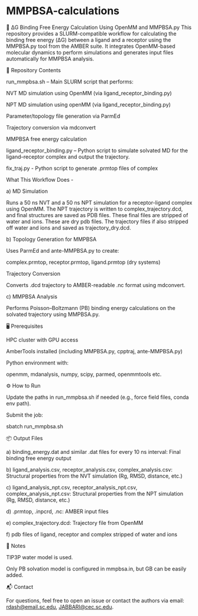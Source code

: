 # MMPBSA-calculations


🧬 ΔG Binding Free Energy Calculation Using OpenMM and MMPBSA.py
This repository provides a SLURM-compatible workflow for calculating the binding free energy (ΔG) between a ligand and a receptor using the MMPBSA.py tool from the AMBER suite. It integrates OpenMM-based molecular dynamics to perform simulations and generates input files automatically for MMPBSA analysis.

📁 Repository Contents

run_mmpbsa.sh – Main SLURM script that performs:

NVT MD simulation using OpenMM (via ligand_receptor_binding.py)

NPT MD simulation using openMM (via ligand_receptor_binding.py)

Parameter/topology file generation via ParmEd

Trajectory conversion via mdconvert

MMPBSA free energy calculation

ligand_receptor_binding.py – Python script to simulate solvated MD for the ligand–receptor complex and output the trajectory.

fix_traj.py - Python script to generate .prmtop files of complex

What This Workflow Does -

a) MD Simulation

Runs a 50 ns NVT and a 50 ns NPT simulation for a receptor-ligand complex using OpenMM. The NPT trajectory is written to complex_trajectory.dcd, and final structures are saved as PDB files. These final files are stripped of water and ions. These are dry pdb files. The trajectory files if also stripped off water and ions and saved as trajectory_dry.dcd. 

b) Topology Generation for MMPBSA

Uses ParmEd and ante-MMPBSA.py to create:

complex.prmtop, receptor.prmtop, ligand.prmtop (dry systems)

Trajectory Conversion

Converts .dcd trajectory to AMBER-readable .nc format using mdconvert.

c) MMPBSA Analysis

Performs Poisson–Boltzmann (PB) binding energy calculations on the solvated trajectory using MMPBSA.py.

🖥️ Prerequisites

HPC cluster with GPU access

AmberTools installed (including MMPBSA.py, cpptraj, ante-MMPBSA.py)

Python environment with:

openmm, mdanalysis, numpy, scipy, parmed, openmmtools etc.

⚙️ How to Run

Update the paths in run_mmpbsa.sh if needed (e.g., force field files, conda env path).

Submit the job:

sbatch run_mmpbsa.sh


📦 Output Files


a) binding_energy.dat and similar .dat files for every 10 ns interval: Final binding free energy output

b) ligand_analysis.csv, receptor_analysis.csv, complex_analysis.csv: Structural properties from the NVT simulation (Rg, RMSD, distance, etc.)

c) ligand_analysis_npt.csv, receptor_analysis_npt.csv, complex_analysis_npt.csv: Structural properties from the NPT simulation (Rg, RMSD, distance, etc.)

d) .prmtop, .inpcrd, .nc: AMBER input files

e) complex_trajectory.dcd: Trajectory file from OpenMM

f) pdb files of ligand, receptor and complex stripped of water and ions

📌 Notes

TIP3P water model is used.

Only PB solvation model is configured in mmpbsa.in, but GB can be easily added.

📬 Contact

For questions, feel free to open an issue or contact the authors via email: rdash@email.sc.edu, JABBARI@cec.sc.edu.








